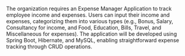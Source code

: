 The organization requires an Expense Manager Application to track employee income and expenses. Users can input their income and expenses, categorizing them into various types (e.g., Bonus, Salary, Consultancy for income, and Food, Education, Bills, Travel, and Miscellaneous for expenses). The application will be developed using Spring Boot, Hibernate, and MySQL, enabling straightforward expense tracking through CRUD operations.

